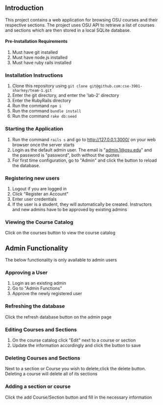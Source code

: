 ## Introduction ##
This project contains a web application for browsing OSU courses and their respective sections. The project uses OSU API to retrieve a list of courses and sections which are then stored in a local SQLite database.

#### Pre-Installation Requirements ####
1. Must have git installed
2. Must have node.js installed
3. Must have ruby rails installed

### Installation Instructions ###
1. Clone this repository using ```git clone git@github.com:cse-3901-sharkey/team-1.git```
2. Enter the git directory, and enter the 'lab-2' directory
3. Enter the RubyRails directory
4. Run the command ```npm i```
5. Run the command ```bundle install```
6. Run the command ```rake db:seed```

### Starting the Application ###
1. Run the command ```rails s``` and go to http://127.0.0.1:3000/ on your web browser once the server starts
2. Login as the default admin user. The email is "admin.1@osu.edu" and the password is "password", both without the quotes
3. For first time configuration, go to "Admin" and click the button to reload the database.

### Registering new users ###
1. Logout if you are logged in
2. Click "Register an Account"
3. Enter user credentials
4. If the user is a student, they will automatically be created. Instructors and new admins have to be approved by existing admins

### Viewing the Course Catalog ###
Click on the courses button to view the course catalog

## Admin Functionality ##
The below functionality is only available to admin users

### Approving a User ###
1. Login as an existing admin
2. Go to "Admin Functions"
3. Approve the newly registered user

### Refreshing the database ###
Click the refresh database button on the admin page

### Editing Courses and Sections ###
1. On the course catalog click "Edit" next to a course or section
2. Update the information accordingly and click the button to save

### Deleting Courses and Sections ###
Next to a section or Course you wish to delete,click the delete button. Deleting a course will delete all of its sections

### Adding a section or course ###
Click the add Course/Section button and fill in the necessary information
